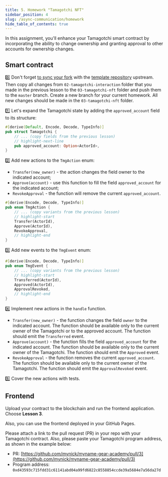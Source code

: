 ```yaml
---
title: 5. Homework "Tamagotchi NFT"
sidebar_position: 4
slug: /async-communication/homework
hide_table_of_contents: true
---
```


In this assignment, you'll enhance your Tamagotchi smart contract by incorporating the ability to change ownership and granting approval to other accounts for ownership changes.

## Smart contract

0️⃣ Don't forget [to sync your fork](https://docs.github.com/en/pull-requests/collaborating-with-pull-requests/working-with-forks/syncing-a-fork) with the [template repository](https://github.com/gear-foundation/dapps-template-gear-academy) upstream. Then copy all changes from `02-tamagotchi-interaction` folder that you made in the previous lesson to the `03-tamagotchi-nft` folder and push them to the `master` branch. Create a new branch for your current homework. All new changes should be made in the `03-tamagotchi-nft` folder.

1️⃣ Let's expand the Tamagotchi state by adding the `approved_account` field to its structure:

```rust title="03-tamagotchi-nft/io/src/lib.rs"
#[derive(Default, Encode, Decode, TypeInfo)]
pub struct Tamagotchi {
    // ... (copy fields from the previous lesson)
    // highlight-next-line
    pub approved_account: Option<ActorId>,
}
```

2️⃣ Add new actions to the `TmgAction` enum:

- `Transfer(new_owner)` - the action changes the field owner to the indicated account;
- `Approve(account)` - use this function to fill the field `approved_account` for the indicated account;
- `RevokeApproval` - the function will remove the current `approved_account`.

```rust title="03-tamagotchi-nft/io/src/lib.rs"
#[derive(Encode, Decode, TypeInfo)]
pub enum TmgAction {
    // ... (copy variants from the previous lesson)
    // highlight-start
    Transfer(ActorId),
    Approve(ActorId),
    RevokeApproval,
    // highlight-end
}
```

3️⃣ Add new events to the `TmgEvent` enum:

```rust title="03-tamagotchi-nft/io/src/lib.rs"
#[derive(Encode, Decode, TypeInfo)]
pub enum TmgEvent {
    // ... (copy variants from the previous lesson)
    // highlight-start
    Transferred(ActorId),
    Approved(ActorId),
    ApprovalRevoked,
    // highlight-end
}
```

4️⃣ Implement new actions in the `handle` function.

- `Transfer(new_owner)` - the function changes the field `owner` to the indicated account. The function should be available only to the current owner of the Tamagotchi or to the approved account. The function should emit the `Transferred` event.
- `Approve(account)` - the function fills the field `approved_account` for the indicated account. The function should be available only to the current owner of the Tamagotchi. The function should emit the `Approved` event.
- `RevokeApproval` - the function removes the current `approved_account`. The function should be available only to the current owner of the Tamagotchi. The function should emit the `ApprovalRevoked` event.

5️⃣ Cover the new actions with tests.

## Frontend

Upload your contract to the blockchain and run the frontend application. Choose **Lesson 3**.

Also, you can use the frontend deployed in your GitHub Pages.

Please attach a link to the pull request (PR) in your repo with your Tamagotchi contract. Also, please paste your Tamagotchi program address, as shown in the example below:

- PR: [https://github.com/mynick/myname-gear-academy/pull/3](https://github.com/mynick/myname-gear-academy/pull/3)
- Program address: `0xd43593c715fdd31c61141abd04a99fd6822c8558854ccde39a5684e7a56da27d`
